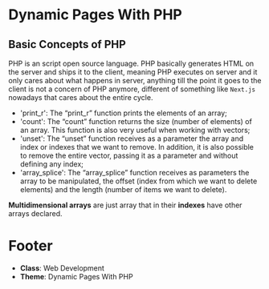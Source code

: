 # Dynamic Pages With PHP

## Basic Concepts of PHP

PHP is an script open source language. PHP basically generates HTML on the server and ships it to the client, meaning PHP executes on server and it only cares about what happens in server, anything till the point it goes to the client is not a concern of PHP anymore, different of something like `Next.js` nowadays that cares about the entire cycle.

- 'print_r': The “print_r” function prints the elements of an array;
- 'count': The “count” function returns the size (number of elements) of an array. This function is also very useful when working with vectors;
- 'unset': The “unset” function receives as a parameter the array and index or indexes that we want to remove. In addition, it is also possible to remove the entire vector, passing it as a parameter and without defining any index;
- 'array_splice': The “array_splice” function receives as parameters the array to be manipulated, the offset (index from which we want to delete elements) and the length (number of items we want to delete).

**Multidimensional arrays** are just array that in their **indexes** have other arrays declared.

# Footer

- **Class**: Web Development
- **Theme**: Dynamic Pages With PHP
